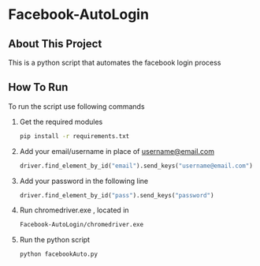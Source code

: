 # Facebook-AutoLogin

## About This Project

This is a python script that automates the facebook login process

## How To Run

To run the script use following commands

1. Get the required modules

   ```bash
   pip install -r requirements.txt
   ```

2. Add your email/username in place of username@email.com
   ```python
   driver.find_element_by_id("email").send_keys("username@email.com")
   ```
3. Add your password in the following line
   ```python
   driver.find_element_by_id("pass").send_keys("password")
   ```
4. Run chromedriver.exe , located in

   ```bash
   Facebook-AutoLogin/chromedriver.exe
   ```

5. Run the python script
   ```python
   python facebookAuto.py
   ```
